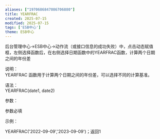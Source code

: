 ```yaml
---
aliases: ["1970686847086706880"]
title: YEARFRAC
created: 2025-07-15
modified: 2025-07-15
tags: ['ESB中心']
theme: ESB中心
---
```


后台管理中心->ESB中心->动作流（或接口信息的成功失败）中，点击动态赋值框，左侧选择函数后，在右侧选择日期函数中的YEARFRAC函数，计算两个日期之间的年份差

说明：  
YEARFRAC 函数用于计算两个日期之间的年份差，可以选择不同的计算基准。

语法：  
YEARFRAC(date1, date2)

参数：

参数必填

示例：

YEARFRAC('2022-09-09','2023-09-09')；返回1